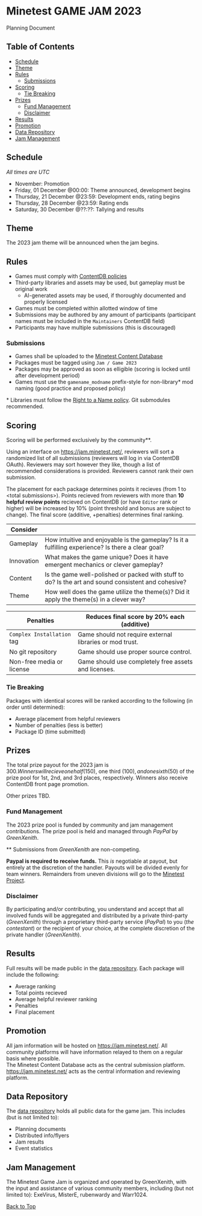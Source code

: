 # Minetest GAME JAM 2023
Planning Document

## Table of Contents
 - [Schedule](#schedule)
 - [Theme](#theme)
 - [Rules](#rules)
   - [Submissions](#submissions)
 - [Scoring](#scoring)
   - [Tie Breaking](#tie-breaking)
 - [Prizes](#prizes)
   - [Fund Management](#fund-management)
   - [Disclaimer](#disclaimer)
 - [Results](#results)
 - [Promotion](#promotion)
 - [Data Repository](#data-repository)
 - [Jam Management](#jam-management)

## Schedule
_All times are UTC_
* November: Promotion
* Friday,    01 December @00:00: Theme announced, development begins
* Thursday,  21 December @23:59: Development ends, rating begins
* Thursday,  28 December @23:59: Rating ends
* Saturday,  30 December @??:??: Tallying and results

## Theme
The 2023 jam theme will be announced when the jam begins.   

## Rules
* Games must comply with [ContentDB policies](https://content.minetest.net/policy_and_guidance/)
* Third-party libraries and assets may be used, but gameplay must be original work
  * AI-generated assets may be used, if thoroughly documented and properly licensed
* Games must be completed within allotted window of time
* Submissions may be authored by any amount of participants (participant names must be included in the `Maintainers` ContentDB field)
* Participants may have multiple submissions (this is discouraged)

### Submissions
* Games shall be uploaded to the [Minetest Content Database](https://content.minetest.net/)
* Packages must be tagged using `Jam / Game 2023`
* Packages may be approved as soon as elligible (scoring is locked until after development period)
* Games must use the `gamename_modname` prefix-style for non-library\* mod naming (good practice and proposed policy)

\* Libraries must follow the [Right to a Name policy](https://content.minetest.net/policy_and_guidance/#31-right-to-a-name). Git submodules recommended.  

## Scoring
Scoring will be performed exclusively by the community\*\*.  

Using an interface on https://jam.minetest.net/, reviewers will sort a randomized list of all submissions (reviewers will log in via ContentDB OAuth). Reviewers may sort however they like, though a list of recommended considerations is provided. Reviewers cannot rank their own submission.  

The placement for each package determines points it recieves (from 1 to \<total submissions>). Points recieved from reviewers with more than **10 helpful review points** recieved on ContentDB (or have `Editor` rank or higher) will be increased by 10% (point threshold and bonus are subject to change). The final score (additive, +penalties) determines final ranking.  

| Consider | |
| - | - |
| Gameplay   | How intuitive and enjoyable is the gameplay? Is it a fulfilling experience? Is there a clear goal? |
| Innovation | What makes the game unique? Does it have emergent mechanics or clever gameplay? |
| Content    | Is the game well-polished or packed with stuff to do? Is the art and sound consistent and cohesive? |
| Theme      | How well does the game utilize the theme(s)? Did it apply the theme(s) in a clever way? |

| Penalties | Reduces final score by 20% each (additive) |
| - | - |
| `Complex Installation` tag | Game should not require external libraries or mod trust. |
| No git repository | Game should use proper source control. |
| Non-free media or license | Game should use completely free assets and licenses. |

### Tie Breaking
Packages with identical scores will be ranked according to the following (in order until determined):
* Average placement from helpful reviewers
* Number of penalties (less is better)
* Package ID (time submitted)

## Prizes
The total prize payout for the 2023 jam is $300. Winners will recieve one half ($150), one third ($100), and one sixth ($50) of the prize pool for 1st, 2nd, and 3rd places, respectively. Winners also receive ContentDB front page promotion.  
  
Other prizes TBD.  

### Fund Management
The 2023 prize pool is funded by community and jam management contributions. The prize pool is held and managed through _PayPal_ by _GreenXenith_.  

\*\* Submissions from _GreenXenith_ are non-competing.

**Paypal is required to receive funds.** This _is_ negotiable at payout, but entirely at the discretion of the handler. Payouts will be divided evenly for team winners. Remainders from uneven divisions will go to the [Minetest Project](https://www.minetest.net/get-involved/#donate).  

### Disclaimer
By participating and/or contributing, you understand and accept that all involved funds will be aggregated and distributed by a private third-party (_GreenXenith_) through a proprietary third-party service (_PayPal_) to you (_the contestant_) or the recipient of your choice, at the complete discretion of the private handler (_GreenXenith_).  

## Results
Full results will be made public in the [data repository](#data-repository). Each package will include the following:
* Average ranking
* Total points recieved
* Average helpful reviewer ranking
* Penalties
* Final placement

## Promotion
All jam information will be hosted on https://jam.minetest.net/. All community platforms will have information relayed to them on a regular basis where possible.  
The Minetest Content Database acts as the central submission platform. https://jam.minetest.net/ acts as the central information and reviewing platform.  

## Data Repository
The [data repository](https://github.com/GreenXenith/minetestgamejam) holds all public data for the game jam. This includes (but is not limited to):
* Planning documents
* Distributed info/flyers
* Jam results
* Event statistics

## Jam Management
The Minetest Game Jam is organized and operated by GreenXenith, with the input and assistance of various community members, including (but not limited to): ExeVirus, MisterE, rubenwardy and Warr1024.  

[Back to Top](#)
